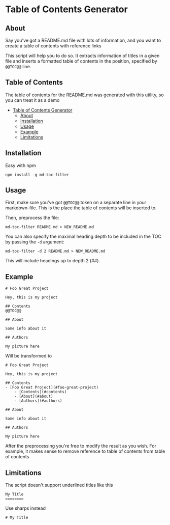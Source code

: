# Table of Contents Generator

## About

Say you've got a README.md file with lots of information, and you want to
create a table of contents with reference links

This script will help you to do so. It extracts information of titles
in a given file and inserts a formatted table of contents in the position,
specified by `@@TOC@@` line.

## Table of Contents

The table of contents for the README.md was generated with
this utility, so you can treat it as a demo

- [Table of Contents Generator](#table-of-contents-generator)
    - [About](#about)
    - [Installation](#installation)
    - [Usage](#usage)
    - [Example](#example)
    - [Limitations](#limitations)

## Installation

Easy with npm
```
npm install -g md-toc-filter
```

## Usage

First, make sure you've got `@@TOC@@` token on a separate
line in your markdown-file. This is the place the table of contents
will be inserted to.

Then, preprocess the file:
```
md-toc-filter README.md > NEW_README.md
```

You can also specify the maximal heading depth to be included in the TOC by
passing the `-d` argument:
```
md-toc-filter -d 2 README.md > NEW_README.md
```
This will include headings up to depth 2 (##).

## Example

```
# Foo Great Project

Hey, this is my project

## Contents
@@TOC@@

## About

Some info about it

## Authors

My picture here
```

Will be transformed to
```
# Foo Great Project

Hey, this is my project

## Contents
- [Foo Great Project](#foo-great-project)
    - [Contents](#contents)
    - [About](#about)
    - [Authors](#authors)

## About

Some info about it

## Authors

My picture here
```

After the preprocessing you're free to modify the result as you wish.
For example, it makes sense to remove reference to table of contents from
table of contents

## Limitations

The script doesn't support underlined titles like this
```
My Title
========
```

Use sharps instead
```
# My Title
```
